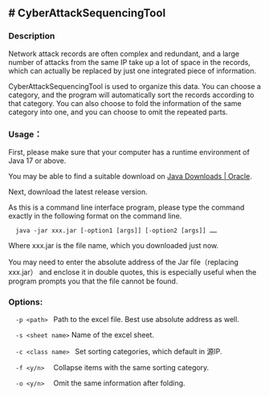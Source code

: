 ## **# CyberAttackSequencingTool**
### **Description**
Network attack records are often complex and redundant, and a large number of attacks from the same IP take up a lot of space in the records, which can actually be replaced by just one integrated piece of information.

CyberAttackSequencingTool is used to organize this data. You can choose a category, and the program will automatically sort the records according to that category. You can also choose to fold the information of the same category into one, and you can choose to omit the repeated parts.
### **Usage：**
First, please make sure that your computer has a runtime environment of Java 17 or above.

You may be able to find a suitable download on [Java Downloads | Oracle](https://www.oracle.com/java/technologies/downloads/#jdk18-linux).

Next, download the latest release version.

As this is a command line interface program, please type the command exactly in the following format on the command line.

`	java -jar xxx.jar [-option1 [args]] [-option2 [args]] ……  `

Where xxx.jar is the file name, which you downloaded just now.

You may need to enter the absolute address of the Jar file（replacing xxx.jar） and enclose it in double quotes, this is especially useful when the program prompts you that the file cannot be found.

### **Options:**
`	-p <path>  `       Path to the excel file. Best use absolute address as well.

`	-s <sheet name> `  Name of the excel sheet.

`	-c <class name>  ` Set sorting categories, which default in 源IP.

`	-f <y/n>   `        Collapse items with the same sorting category.

`	-o <y/n>   `       Omit the same information after folding.
